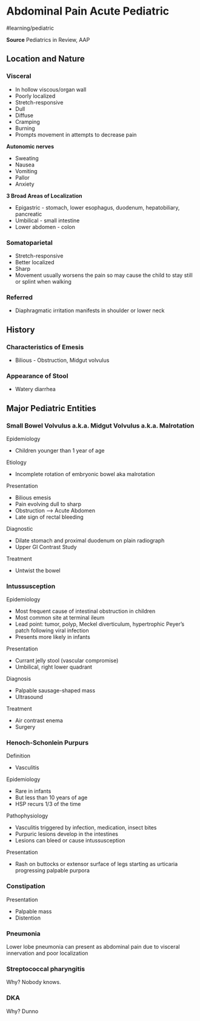 # Abdominal Pain Acute Pediatric
#learning/pediatric

**Source** Pediatrics in Review, AAP

## Location and Nature
### Visceral
* In hollow viscous/organ wall
* Poorly localized
* Stretch-responsive
* Dull
* Diffuse
* Cramping
* Burning
* Prompts movement in attempts to decrease pain

**Autonomic nerves**
* Sweating
* Nausea
* Vomiting
* Pallor
* Anxiety

**3 Broad Areas of Localization**
* Epigastric - stomach, lower esophagus, duodenum, hepatobiliary, pancreatic
* Umbilical - small intestine
* Lower abdomen - colon

### Somatoparietal
* Stretch-responsive
* Better localized
* Sharp
* Movement usually worsens the pain so may cause the child to stay still or splint when walking

### Referred
* Diaphragmatic irritation manifests in shoulder or lower neck

## History
### Characteristics of Emesis
* Bilious - Obstruction, Midgut volvulus

### Appearance of Stool
* Watery diarrhea 

## Major Pediatric Entities
### Small Bowel Volvulus a.k.a. Midgut Volvulus a.k.a. Malrotation

Epidemiology
* Children younger than 1 year of age

Etiology
* Incomplete rotation of embryonic bowel aka malrotation

Presentation
* Bilious emesis
* Pain evolving dull to sharp
* Obstruction —> Acute Abdomen
* Late sign of rectal bleeding

Diagnostic
* Dilate stomach and proximal duodenum on plain radiograph
* Upper GI Contrast Study

Treatment
* Untwist the bowel

### Intussusception

Epidemiology
* Most frequent cause of intestinal obstruction in children
* Most common site at terminal ileum
* Lead point: tumor, polyp, Meckel diverticulum, hypertrophic Peyer’s patch following viral infection
* Presents more likely in infants

Presentation
* Currant jelly stool (vascular compromise)
* Umbilical, right lower quadrant

Diagnosis
* Palpable sausage-shaped mass
* Ultrasound

Treatment
* Air contrast enema
* Surgery

### Henoch-Schonlein Purpurs
Definition
* Vasculitis

Epidemiology
* Rare in infants
* But less than 10 years of age
* HSP recurs 1/3 of the time

Pathophysiology
* Vasculitis triggered by infection, medication, insect bites
* Purpuric lesions develop in the intestines
* Lesions can bleed or cause intussusception 

Presentation
* Rash on buttocks or extensor surface of legs starting as urticaria progressing palpable purpora

### Constipation

Presentation
* Palpable mass
* Distention

### Pneumonia

Lower lobe pneumonia can present as abdominal pain due to visceral innervation and poor localization

### Streptococcal pharyngitis

Why? Nobody knows.

### DKA

Why? Dunno